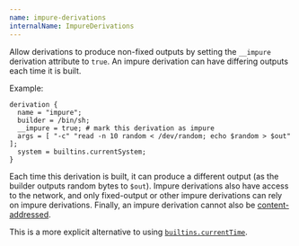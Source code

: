 ```yaml
---
name: impure-derivations
internalName: ImpureDerivations
---
```

Allow derivations to produce non-fixed outputs by setting the
`__impure` derivation attribute to `true`. An impure derivation can
have differing outputs each time it is built.

Example:

```
derivation {
  name = "impure";
  builder = /bin/sh;
  __impure = true; # mark this derivation as impure
  args = [ "-c" "read -n 10 random < /dev/random; echo $random > $out" ];
  system = builtins.currentSystem;
}
```

Each time this derivation is built, it can produce a different
output (as the builder outputs random bytes to `$out`).  Impure
derivations also have access to the network, and only fixed-output
or other impure derivations can rely on impure derivations. Finally,
an impure derivation cannot also be
[content-addressed](#xp-feature-ca-derivations).

This is a more explicit alternative to using [`builtins.currentTime`](@docroot@/language/builtin-constants.md#builtins-currentTime).

